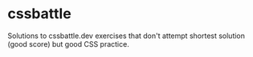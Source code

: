 # cssbattle
Solutions to cssbattle.dev exercises that don't attempt shortest solution (good score) but good CSS practice.
